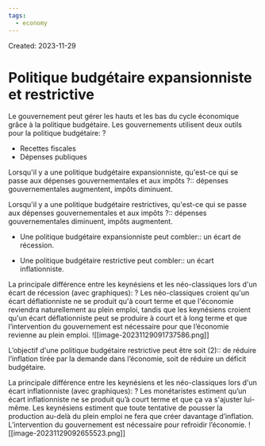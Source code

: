 ```yaml
---
tags:
  - economy
---
```

Created: 2023-11-29

# Politique budgétaire expansionniste et restrictive

Le gouvernement peut gérer les hauts et les bas du cycle économique grâce à la politique budgétaire. Les gouvernements utilisent deux outils pour la politique budgétaire:
?
- Recettes fiscales
- Dépenses publiques
<!--SR:!2024-01-03,17,228-->

Lorsqu'il y a une politique budgétaire expansionniste, qu'est-ce qui se passe aux dépenses gouvernementales et aux impôts ?:: dépenses gouvernementales augmentent, impôts diminuent.
<!--SR:!2024-01-13,26,248-->

Lorsqu'il y a une politique budgétaire restrictives, qu'est-ce qui se passe aux dépenses gouvernementales et aux impôts ?:: dépenses gouvernementales diminuent, impôts augmentent.
<!--SR:!2024-01-08,22,228-->

- Une politique budgétaire expansionniste peut combler:: un écart de récession.
<!--SR:!2024-01-08,26,250-->
- Une politique budgétaire restrictive peut combler:: un écart inflationniste.
<!--SR:!2023-12-31,20,268-->

La principale différence entre les keynésiens et les néo-classiques lors d'un écart de récession (avec graphiques):
?
Les néo-classiques  croient qu'un écart déflationniste ne se produit qu'à court terme et que l'économie reviendra naturellement au plein emploi, tandis que les keynésiens croient qu'un écart déflationniste peut se produire à court et à long terme et que l’intervention du gouvernement est nécessaire pour que l’économie revienne au plein emploi.
![[image-20231129091737586.png]]
<!--SR:!2024-01-18,29,248-->


L’objectif d'une politique budgétaire restrictive peut être soit (2):: de réduire l’inflation tirée par la demande dans l’économie, soit de réduire un déficit budgétaire.
<!--SR:!2023-12-25,11,210-->

La principale différence entre les keynésiens et les néo-classiques lors d'un écart inflationniste (avec graphiques):
?
Les monétaristes estiment qu’un écart inflationniste ne se produit qu’à court terme et que ça va s'ajuster lui-même. Les keynésiens estiment que toute tentative de pousser la production au-delà du plein emploi ne fera que créer davantage d’inflation. L’intervention du gouvernement est nécessaire pour refroidir l’économie.
![[image-20231129092655523.png]]
<!--SR:!2023-12-22,14,248-->



